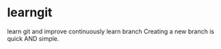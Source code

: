 # learngit
learn git and improve continuously
learn branch
Creating a new branch is quick AND simple.
